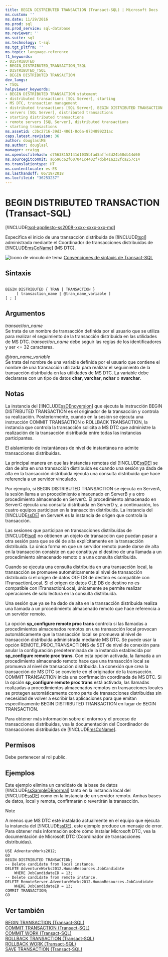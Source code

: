 ```yaml
---
title: BEGIN DISTRIBUTED TRANSACTION (Transact-SQL) | Microsoft Docs
ms.custom: ''
ms.date: 11/29/2016
ms.prod: sql
ms.prod_service: sql-database
ms.reviewer: ''
ms.suite: sql
ms.technology: t-sql
ms.tgt_pltfrm: ''
ms.topic: language-reference
f1_keywords:
- DISTRIBUTED
- BEGIN_DISTRIBUTED_TRANSACTION_TSQL
- DISTRIBUTED_TSQL
- BEGIN DISTRIBUTED TRANSACTION
dev_langs:
- TSQL
helpviewer_keywords:
- BEGIN DISTRIBUTED TRANSACTION statement
- distributed transactions [SQL Server], starting
- MS DTC, transaction management
- distributed transactions [SQL Server], BEGIN DISTRIBUTED TRANSACTION statement
- servers [SQL Server], distributed transactions
- starting distributed transactions
- remote servers [SQL Server], distributed transactions
- starting transactions
ms.assetid: c3bc2716-39d3-4061-8c6a-8734899231ac
caps.latest.revision: 36
author: douglaslMS
ms.author: douglasl
manager: craigg
ms.openlocfilehash: d75638152141d1035bfad5affe3d24b50db14d60
ms.sourcegitcommit: a6596c62f607041c4402f7d5b41a232fca257c14
ms.translationtype: HT
ms.contentlocale: es-ES
ms.lasthandoff: 06/19/2018
ms.locfileid: "36253237"
---
```

# <a name="begin-distributed-transaction-transact-sql"></a>BEGIN DISTRIBUTED TRANSACTION (Transact-SQL)
[!INCLUDE[tsql-appliesto-ss2008-xxxx-xxxx-xxx-md](../../includes/tsql-appliesto-ss2008-xxxx-xxxx-xxx-md.md)]

  Especifica el inicio de una transacción distribuida de [!INCLUDE[tsql](../../includes/tsql-md.md)] administrada mediante el Coordinador de transacciones distribuidas de [!INCLUDE[msCoName](../../includes/msconame-md.md)] (MS DTC).  
    
  
 ![Icono de vínculo de tema](../../database-engine/configure-windows/media/topic-link.gif "Icono de vínculo de tema") [Convenciones de sintaxis de Transact-SQL](../../t-sql/language-elements/transact-sql-syntax-conventions-transact-sql.md)  
  
## <a name="syntax"></a>Sintaxis  
  
```  
  
BEGIN DISTRIBUTED { TRAN | TRANSACTION }   
     [ transaction_name | @tran_name_variable ]   
[ ; ]  
```  
  
## <a name="arguments"></a>Argumentos  
 *transaction_name*  
 Se trata de un nombre de transacción definida por el usuario que se utiliza para realizar el seguimiento de la transacción distribuida en las utilidades de MS DTC. *transaction_name* debe seguir las reglas de los identificadores y ser \<= 32 caracteres.  
  
 @*tran_name_variable*  
 Se trata del nombre de una variable definida por el usuario que contiene el nombre de una transacción utilizada para realizar el seguimiento de la transacción distribuida en las utilidades de MS DTC. La variable debe declararse con un tipo de datos **char**, **varchar**, **nchar** o **nvarchar**.  
  
## <a name="remarks"></a>Notas  
 La instancia del [!INCLUDE[ssDEnoversion](../../includes/ssdenoversion-md.md)] que ejecuta la instrucción BEGIN DISTRIBUTED TRANSACTION es el originador de la transacción y controla su realización. Posteriormente, cuando en la sesión se ejecuta una instrucción COMMIT TRANSACTION o ROLLBACK TRANSACTION, la instancia que controla la transacción solicita a MS DTC que administre la realización de la transacción distribuida entre todas las instancias participantes.  
  
 El aislamiento de instantáneas de nivel de instantánea no admite transacciones distribuidas.  
  
 La principal manera en que las instancias remotas del [!INCLUDE[ssDE](../../includes/ssde-md.md)] se dan de alta en una transacción distribuida es cuando una sesión ya dada de alta en la transacción distribuida ejecuta una consulta distribuida que hace referencia a un servidor vinculado.  
  
 Por ejemplo, si BEGIN DISTRIBUTED TRANSACTION se ejecuta en ServerA, la sesión llama a un procedimiento almacenado en ServerB y a otro procedimiento almacenado en ServerC. El procedimiento almacenado en ServerC ejecuta una consulta distribuida en ServerD y, a continuación, los cuatro equipos participan en la transacción distribuida. La instancia del [!INCLUDE[ssDE](../../includes/ssde-md.md)] en ServerA es la instancia de origen que controla la transacción.  
  
 Las sesiones que participan en transacciones distribuidas de [!INCLUDE[tsql](../../includes/tsql-md.md)] no obtienen un objeto de transacción que puedan pasar a otra sesión para que se dé de alta explícitamente en la transacción distribuida. La única forma en que un servidor remoto puede darse de alta en la transacción consiste en que constituya el destino de una llamada a un procedimiento almacenado remoto o a una consulta distribuida.  
  
 Cuando se ejecuta una consulta distribuida en una transacción local, la transacción se promueve automáticamente al nivel de transacción distribuida si el origen de datos OLE DB de destino es compatible con ITransactionLocal. Si el origen de datos OLE DB de destino no es compatible con ITransactionLocal, únicamente se permite realizar operaciones de solo lectura en la consulta distribuida.  
  
 Una sesión que ya se ha dado de alta en la transacción distribuida realiza una llamada a un procedimiento almacenado remoto que hace referencia a un servidor remoto.  
  
 La opción **sp_configure remote proc trans** controla si las llamadas a procedimientos almacenados remotos en una transacción local provocan automáticamente que la transacción local se promueva al nivel de transacción distribuida administrada mediante MS DTC. Se puede usar la opción REMOTE_PROC_TRANSACTIONS de SET de nivel de conexión para anular la configuración predeterminada de la instancia establecida por **sp_configure remote proc trans**. Con esta opción activada, la llamada a un procedimiento almacenado remoto hace que una transacción local se promueva al nivel de transacción distribuida. La conexión que crea la transacción de MS DTC se convierte en el originador de la transacción. COMMIT TRANSACTION inicia una confirmación coordinada de MS DTC. Si la opción **sp_configure remote proc trans** está activada, las llamadas realizadas a procedimientos almacenados remotos en transacciones locales se protegen automáticamente como parte de transacciones distribuidas sin necesidad de volver a escribir las aplicaciones para que emitan específicamente BEGIN DISTRIBUTED TRANSACTION en lugar de BEGIN TRANSACTION.  
  
 Para obtener más información sobre el entorno y el proceso de transacciones distribuidas, vea la documentación del Coordinador de transacciones distribuidas de [!INCLUDE[msCoName](../../includes/msconame-md.md)].  
  
## <a name="permissions"></a>Permisos  
 Debe pertenecer al rol public.  
  
## <a name="examples"></a>Ejemplos  
 Este ejemplo elimina un candidato de la base de datos [!INCLUDE[ssSampleDBnormal](../../includes/sssampledbnormal-md.md)] tanto en la instancia local del [!INCLUDE[ssDE](../../includes/ssde-md.md)] como en la instancia de un servidor remoto. Ambas bases de datos, local y remota, confirmarán o revertirán la transacción.  
  
> [!NOTE]  
>  A menos que MS DTC esté instalado actualmente en el equipo que ejecuta la instancia del [!INCLUDE[ssDE](../../includes/ssde-md.md)], este ejemplo produce un mensaje de error. Para obtener más información sobre cómo instalar Microsoft DTC, vea la documentación de Microsoft DTC (Coordinador de transacciones distribuidas).  
  
```  
USE AdventureWorks2012;  
GO  
BEGIN DISTRIBUTED TRANSACTION;  
-- Delete candidate from local instance.  
DELETE AdventureWorks2012.HumanResources.JobCandidate  
    WHERE JobCandidateID = 13;  
-- Delete candidate from remote instance.  
DELETE RemoteServer.AdventureWorks2012.HumanResources.JobCandidate  
    WHERE JobCandidateID = 13;  
COMMIT TRANSACTION;  
GO  
```  
  
## <a name="see-also"></a>Ver también  
 [BEGIN TRANSACTION &#40;Transact-SQL&#41;](../../t-sql/language-elements/begin-transaction-transact-sql.md)   
 [COMMIT TRANSACTION &#40;Transact-SQL&#41;](../../t-sql/language-elements/commit-transaction-transact-sql.md)   
 [COMMIT WORK &#40;Transact-SQL&#41;](../../t-sql/language-elements/commit-work-transact-sql.md)   
 [ROLLBACK TRANSACTION &#40;Transact-SQL&#41;](../../t-sql/language-elements/rollback-transaction-transact-sql.md)   
 [ROLLBACK WORK &#40;Transact-SQL&#41;](../../t-sql/language-elements/rollback-work-transact-sql.md)   
 [SAVE TRANSACTION &#40;Transact-SQL&#41;](../../t-sql/language-elements/save-transaction-transact-sql.md)  
  
  
